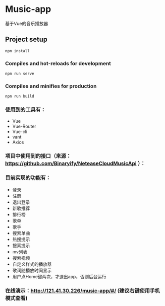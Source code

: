 # Music-app
基于Vue的音乐播放器

## Project setup
```
npm install
```

### Compiles and hot-reloads for development
```
npm run serve
```

### Compiles and minifies for production
```
npm run build
```

### 使用到的工具有：

 - Vue
 - Vue-Router
 - Vue-cli
 - vant
 - Axios

 ### 项目中使用到的接口（来源： https://github.com/Binaryify/NeteaseCloudMusicApi ）：

### 目前实现的功能有：
 
 - 登录
 - 注册
 - 退出登录
 - 新歌推荐
 - 排行榜
 - 歌单
 - 歌手
 - 搜索单曲
 - 热搜提示
 - 搜索提示
 - mv列表
 - 搜索视频
 - 自定义样式的播放器
 - 歌词随播放时间显示
 - 用户点Home键两次，才退出app，否则后台运行


### 在线演示：http://121.41.30.226/music-app/#/  (建议右键使用手机模式查看)

